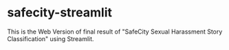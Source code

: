 # safecity-streamlit
This is the Web Version of final result of "SafeCity Sexual Harassment Story Classification" using Streamlit.
